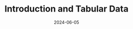---
title: "Introduction and Tabular Data"
index: 1
date: 2024-06-05
materials:
- topic: "Motivation"
  files:
  - type: "colab"
    url: https://colab.research.google.com/github/C4M-UofT/C4M-UofT.github.io/blob/master/lectures/fall/1_tabular/1a - Motivation.ipynb
- topic: "Numpy"
  files:
  - type: "colab"
    url: https://colab.research.google.com/github/C4M-UofT/C4M-UofT.github.io/blob/master/lectures/fall/1_tabular/1b - Numpy.ipynb
- topic: "Pandas"
  files:
  - type: "colab"
    url: https://colab.research.google.com/github/C4M-UofT/C4M-UofT.github.io/blob/master/lectures/fall/1_tabular/1c - Pandas.ipynb
assignment:
  text: "HW 1"
  due_date: 2024-06-12 7:00 PM
  submission_link: https://q.utoronto.ca/courses/342394/assignments/1175768
  files:
  - type: "colab"
    url: https://colab.research.google.com/github/C4M-UofT/C4M-UofT.github.io/blob/master/homeworks/HW1.ipynb
---